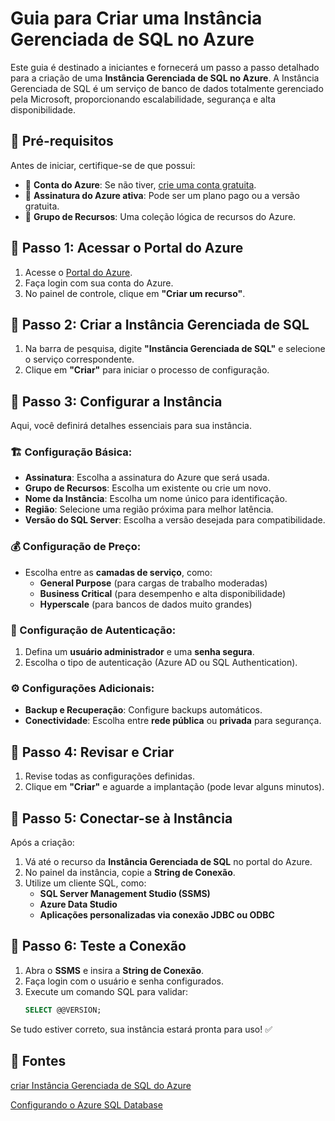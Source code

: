 
# Guia para Criar uma Instância Gerenciada de SQL no Azure

Este guia é destinado a iniciantes e fornecerá um passo a passo detalhado para a criação de uma **Instância Gerenciada de SQL no Azure**. A Instância Gerenciada de SQL é um serviço de banco de dados totalmente gerenciado pela Microsoft, proporcionando escalabilidade, segurança e alta disponibilidade.

## 📌 Pré-requisitos

Antes de iniciar, certifique-se de que possui:
- 🔹 **Conta do Azure**: Se não tiver, [crie uma conta gratuita](https://azure.microsoft.com/pt-br/free/).
- 🔹 **Assinatura do Azure ativa**: Pode ser um plano pago ou a versão gratuita.
- 🔹 **Grupo de Recursos**: Uma coleção lógica de recursos do Azure.

## 🔹 Passo 1: Acessar o Portal do Azure

1. Acesse o [Portal do Azure](https://portal.azure.com).
2. Faça login com sua conta do Azure.
3. No painel de controle, clique em **"Criar um recurso"**.

## 🔹 Passo 2: Criar a Instância Gerenciada de SQL

1. Na barra de pesquisa, digite **"Instância Gerenciada de SQL"** e selecione o serviço correspondente.
2. Clique em **"Criar"** para iniciar o processo de configuração.

## 🔹 Passo 3: Configurar a Instância

Aqui, você definirá detalhes essenciais para sua instância.

### 🏗️ Configuração Básica:
- **Assinatura**: Escolha a assinatura do Azure que será usada.
- **Grupo de Recursos**: Escolha um existente ou crie um novo.
- **Nome da Instância**: Escolha um nome único para identificação.
- **Região**: Selecione uma região próxima para melhor latência.
- **Versão do SQL Server**: Escolha a versão desejada para compatibilidade.

### 💰 Configuração de Preço:
- Escolha entre as **camadas de serviço**, como:
  - **General Purpose** (para cargas de trabalho moderadas)
  - **Business Critical** (para desempenho e alta disponibilidade)
  - **Hyperscale** (para bancos de dados muito grandes)

### 🔐 Configuração de Autenticação:
1. Defina um **usuário administrador** e uma **senha segura**.
2. Escolha o tipo de autenticação (Azure AD ou SQL Authentication).

### ⚙️ Configurações Adicionais:
- **Backup e Recuperação**: Configure backups automáticos.
- **Conectividade**: Escolha entre **rede pública** ou **privada** para segurança.

## 🔹 Passo 4: Revisar e Criar

1. Revise todas as configurações definidas.
2. Clique em **"Criar"** e aguarde a implantação (pode levar alguns minutos).

## 🔹 Passo 5: Conectar-se à Instância

Após a criação:
1. Vá até o recurso da **Instância Gerenciada de SQL** no portal do Azure.
2. No painel da instância, copie a **String de Conexão**.
3. Utilize um cliente SQL, como:
   - **SQL Server Management Studio (SSMS)** 
   - **Azure Data Studio**
   - **Aplicações personalizadas via conexão JDBC ou ODBC**

## 🔹 Passo 6: Teste a Conexão

1. Abra o **SSMS** e insira a **String de Conexão**.
2. Faça login com o usuário e senha configurados.
3. Execute um comando SQL para validar:
   ```sql
   SELECT @@VERSION;
   ```
Se tudo estiver correto, sua instância estará pronta para uso! ✅

## 📖 Fontes

[criar Instância Gerenciada de SQL do Azure](https://learn.microsoft.com/pt-br/azure/azure-sql/managed-instance/instance-create-quickstart?view=azuresql&tabs=azure-portal)

[Configurando o Azure SQL Database](https://youtu.be/CIzs7KY3Jl4?si=w8TpSJGJHArQzrgY)

   
